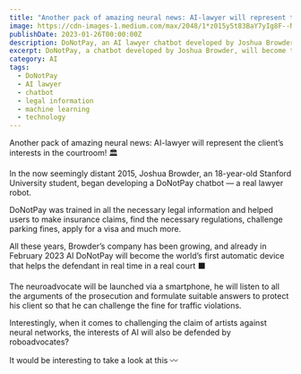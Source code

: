 ```yaml
---
title: "Аnother pack of amazing neural news: AI-lawyer will represent the client’s interests in the courtroom!"
image: https://cdn-images-1.medium.com/max/2048/1*z015y5t83BaY7yIg8F--Ng.jpeg
publishDate: 2023-01-26T00:00:00Z
description: DoNotPay, an AI lawyer chatbot developed by Joshua Browder, will become the world's first automatic device to help defendants in real time in a real court. Learn more about this neuroadvocate and its capabilities here.
excerpt: DoNotPay, a chatbot developed by Joshua Browder, will become the world's first automatic device to help defendants in real time in a real court. Trained in legal information, D...
category: AI
tags:
  - DoNotPay
  - AI lawyer
  - chatbot
  - legal information
  - machine learning
  - technology
---
```


Аnother pack of amazing neural news: AI-lawyer will represent the client’s interests in the courtroom! 🏛

In the now seemingly distant 2015, Joshua Browder, an 18-year-old Stanford University student, began developing a DoNotPay chatbot — a real lawyer robot.

DoNotPay was trained in all the necessary legal information and helped users to make insurance claims, find the necessary regulations, challenge parking fines, apply for a visa and much more.

All these years, Browder’s company has been growing, and already in February 2023 AI DoNotPay will become the world’s first automatic device that helps the defendant in real time in a real court ⬛️

The neuroadvocate will be launched via a smartphone, he will listen to all the arguments of the prosecution and formulate suitable answers to protect his client so that he can challenge the fine for traffic violations.

Interestingly, when it comes to challenging the claim of artists against neural networks, the interests of AI will also be defended by roboadvocates?

It would be interesting to take a look at this 〰️
